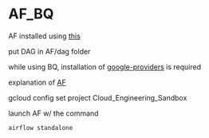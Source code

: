 # AF_BQ

AF installed using [this](https://airflow.apache.org/docs/apache-airflow/stable/start/local.html)  

put DAG in AF/dag folder  

while using BQ, installation of [google-providers](https://pypi.org/project/apache-airflow-providers-google/) is required  

explanation of [AF](https://harshilp.medium.com/101-guide-on-apache-airflow-operators-f9707d8b86c7)  

gcloud config set project Cloud_Engineering_Sandbox

launch AF w/ the command  
```
airflow standalone
```
